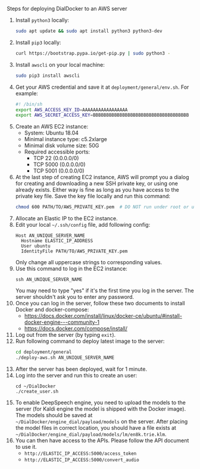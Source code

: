 Steps for deploying DialDocker to an AWS server

1. Install `python3` locally:
   ```sh
   sudo apt update && sudo apt install python3 python3-dev
   ```
2. Install `pip3` locally:
   ```sh
   curl https://bootstrap.pypa.io/get-pip.py | sudo python3 -
   ```
3. Install `awscli` on your local machine:
   ```sh
   sudo pip3 install awscli
   ```
4. Get your AWS credential and save it at `deployment/general/env.sh`.
   For example:
   ```sh
   #! /bin/sh
   export AWS_ACCESS_KEY_ID=AAAAAAAAAAAAAAAAA
   export AWS_SECRET_ACCESS_KEY=BBBBBBBBBBBBBBBBBBBBBBBBBBBBBBBBBBBB
   ```
5. Create an AWS EC2 instance:
   - System: Ubuntu 18.04
   - Minimal instance type: c5.2xlarge
   - Minimal disk volume size: 50G
   - Required accessible ports:
     - TCP 22 (0.0.0.0/0)
     - TCP 5000 (0.0.0.0/0)
     - TCP 5001 (0.0.0.0/0)
6. At the last step of creating EC2 instance, AWS will prompt you a
   dialog for creating and downloading a new SSH private key, or using
   one already exists. Either way is fine as long as you have access
   to the private key file. Save the key file locally and run this command:
   ```sh
   chmod 600 PATH/TO/AWS_PRIVATE_KEY.pem  # DO NOT run under root or use sudo
   ```
7. Allocate an Elastic IP to the EC2 instance.
8. Edit your local `~/.ssh/config` file, add following config:
   ```
   Host AN_UNIQUE_SERVER_NAME
     Hostname ELASTIC_IP_ADDRESS
     User ubuntu
     IdentityFile PATH/TO/AWS_PRIVATE_KEY.pem
   ```
   Only change all uppercase strings to corresponding values.
9. Use this command to log in the EC2 instance:
   ```
   ssh AN_UNIQUE_SERVER_NAME
   ```
   You may need to type "yes" if it's the first time you log in the server.
   The server shouldn't ask you to enter any password.
10. Once you can log in the server, follow these two documents to install
    Docker and docker-compose:
    - https://docs.docker.com/install/linux/docker-ce/ubuntu/#install-docker-engine---community-1
    - https://docs.docker.com/compose/install/
11. Log out from the server (by typing `exit`).
12. Run following command to deploy latest image to the server:
    ```sh
    cd deployment/general
    ./deploy-aws.sh AN_UNIQUE_SERVER_NAME
    ```
13. After the server has been deployed, wait for 1 minute.
14. Log into the server and run this to create an user:
    ```
    cd ~/DialDocker
    ./create_user.sh
    ```
15. To enable DeepSpeech engine, you need to upload the models to the server
    (for Kaldi engine the model is shipped with the Docker image). The models
    should be saved at `~/DialDocker/engine_dial/payload/models` on the server.
    After placing the model files in correct location, you should have a file
    exists at `~/DialDocker/engine_dial/payload/models/lm/en8k.trie.klm`.
16. You can then have access to the APIs. Please follow the API document to use it.
    - `http://ELASTIC_IP_ACCESS:5000/access_token`
    - `http://ELASTIC_IP_ACCESS:5000/convert_audio`
